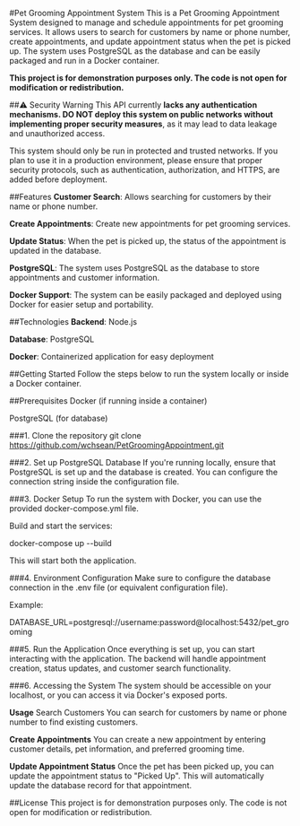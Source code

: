 #Pet Grooming Appointment System
This is a Pet Grooming Appointment System designed to manage and schedule appointments for pet grooming services. It allows users to search for customers by name or phone number, create appointments, and update appointment status when the pet is picked up. The system uses PostgreSQL as the database and can be easily packaged and run in a Docker container.

**This project is for demonstration purposes only. The code is not open for modification or redistribution.**

##⚠️ Security Warning
This API currently **lacks any authentication mechanisms. DO NOT deploy this system on public networks without implementing proper security measures**, as it may lead to data leakage and unauthorized access.

This system should only be run in protected and trusted networks. If you plan to use it in a production environment, please ensure that proper security protocols, such as authentication, authorization, and HTTPS, are added before deployment.

##Features
**Customer Search**: Allows searching for customers by their name or phone number.

**Create Appointments**: Create new appointments for pet grooming services.

**Update Status**: When the pet is picked up, the status of the appointment is updated in the database.

**PostgreSQL**: The system uses PostgreSQL as the database to store appointments and customer information.

**Docker Support**: The system can be easily packaged and deployed using Docker for easier setup and portability.

##Technologies
**Backend**: Node.js

**Database**: PostgreSQL

**Docker**: Containerized application for easy deployment

##Getting Started
Follow the steps below to run the system locally or inside a Docker container.

##Prerequisites
Docker (if running inside a container)

PostgreSQL (for database)

###1. Clone the repository
git clone https://github.com/wchsean/PetGroomingAppointment.git


###2. Set up PostgreSQL Database
If you're running locally, ensure that PostgreSQL is set up and the database is created. You can configure the connection string inside the configuration file.


###3. Docker Setup
To run the system with Docker, you can use the provided docker-compose.yml file.

Build and start the services:

docker-compose up --build

This will start both the application.

###4. Environment Configuration
Make sure to configure the database connection in the .env file (or equivalent configuration file).

Example:

DATABASE_URL=postgresql://username:password@localhost:5432/pet_grooming

###5. Run the Application
Once everything is set up, you can start interacting with the application. The backend will handle appointment creation, status updates, and customer search functionality.

###6. Accessing the System
The system should be accessible on your localhost, or you can access it via Docker's exposed ports.

**Usage**
Search Customers
You can search for customers by name or phone number to find existing customers.

**Create Appointments**
You can create a new appointment by entering customer details, pet information, and preferred grooming time.

**Update Appointment Status**
Once the pet has been picked up, you can update the appointment status to "Picked Up". This will automatically update the database record for that appointment.

##License
This project is for demonstration purposes only. The code is not open for modification or redistribution.


